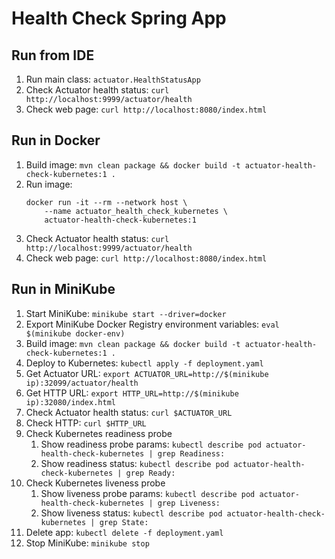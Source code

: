 # Health Check Spring App

## Run from IDE
1. Run main class: `actuator.HealthStatusApp`
1. Check Actuator health status: `curl http://localhost:9999/actuator/health`
1. Check web page: `curl http://localhost:8080/index.html`

## Run in Docker
1. Build image: `mvn clean package && docker build -t actuator-health-check-kubernetes:1 .`
1. Run image: 
    ```
    docker run -it --rm --network host \
        --name actuator_health_check_kubernetes \
        actuator-health-check-kubernetes:1
   ```
1. Check Actuator health status: `curl http://localhost:9999/actuator/health`
1. Check web page: `curl http://localhost:8080/index.html`

## Run in MiniKube
1. Start MiniKube: `minikube start --driver=docker`
1. Export MiniKube Docker Registry environment variables: `eval $(minikube docker-env)`
1. Build image: `mvn clean package && docker build -t actuator-health-check-kubernetes:1 .`
1. Deploy to Kubernetes: `kubectl apply -f deployment.yaml`
1. Get Actuator URL: `export ACTUATOR_URL=http://$(minikube ip):32099/actuator/health`
1. Get HTTP URL: `export HTTP_URL=http://$(minikube ip):32080/index.html`
1. Check Actuator health status: `curl $ACTUATOR_URL`
1. Check HTTP: `curl $HTTP_URL`
1. Check Kubernetes readiness probe
    1. Show readiness probe params: `kubectl describe pod actuator-health-check-kubernetes | grep Readiness:` 
    1. Show readiness status: `kubectl describe pod actuator-health-check-kubernetes | grep Ready:` 
1. Check Kubernetes liveness probe
    1. Show liveness probe params: `kubectl describe pod actuator-health-check-kubernetes | grep Liveness:` 
    1. Show liveness status: `kubectl describe pod actuator-health-check-kubernetes | grep State:` 
1. Delete app: `kubectl delete -f deployment.yaml`
1. Stop MiniKube: `minikube stop`
